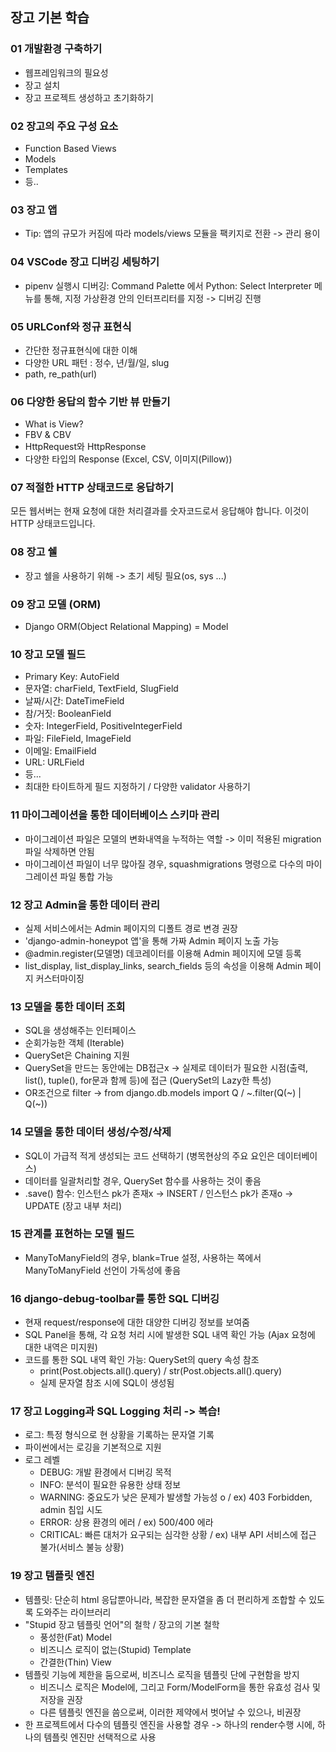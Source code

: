 ## 장고 기본 학습
### 01 개발환경 구축하기 
- 웹프레임워크의 필요성
- 장고 설치
- 장고 프로젝트 생성하고 초기화하기

### 02 장고의 주요 구성 요소 
- Function Based Views
- Models
- Templates
- 등..

### 03 장고 앱
- Tip: 앱의 규모가 커짐에 따라 models/views 모듈을 팩키지로 전환 -> 관리 용이

### 04 VSCode 장고 디버깅 세팅하기 
- pipenv 실행시 디버깅: Command Palette 에서 Python: Select Interpreter 메뉴를 통해, 지정 가상환경 안의 인터프리터를 지정 -> 디버깅 진행

### 05 URLConf와 정규 표현식
- 간단한 정규표현식에 대한 이해
- 다양한 URL 패턴 : 정수, 년/월/일, slug
- path, re_path(url)

### 06 다양한 응답의 함수 기반 뷰 만들기 
- What is View?
- FBV & CBV
- HttpRequest와 HttpResponse
- 다양한 타입의 Response (Excel, CSV, 이미지(Pillow))

### 07 적절한 HTTP 상태코드로 응답하기
모든 웹서버는 현재 요청에 대한 처리결과를 숫자코드로서 응답해야 합니다. 이것이 HTTP 상태코드입니다.

### 08 장고 쉘 
- 장고 쉘을 사용하기 위해 -> 초기 세팅 필요(os, sys ...)

### 09 장고 모델 (ORM) 
- Django ORM(Object Relational Mapping) = Model 

### 10 장고 모델 필드 
- Primary Key: AutoField
- 문자열: charField, TextField, SlugField
- 날짜/시간: DateTimeField
- 참/거짓: BooleanField
- 숫자: IntegerField, PositiveIntegerField
- 파일: FileField, ImageField
- 이메일: EmailField
- URL: URLField
- 등...
- 최대한 타이트하게 필드 지정하기 / 다양한 validator 사용하기

### 11 마이그레이션을 통한 데이터베이스 스키마 관리 
- 마이그레이션 파일은 모델의 변화내역을 누적하는 역할 -> 이미 적용된 migration 파일 삭제하면 안됨
- 마이그레이션 파일이 너무 많아질 경우, squashmigrations 명령으로 다수의 마이그레이션 파일 통합 가능

### 12 장고 Admin을 통한 데이터 관리 
- 실제 서비스에서는 Admin 페이지의 디폴트 경로 변경 권장
- 'django-admin-honeypot 앱'을 통해 가짜 Admin 페이지 노출 가능
- @admin.register(모델명) 데코레이터를 이용해 Admin 페이지에 모델 등록
- list_display, list_display_links, search_fields 등의 속성을 이용해 Admin 페이지 커스터마이징

### 13 모델을 통한 데이터 조회 
- SQL을 생성해주는 인터페이스
- 순회가능한 객체 (Iterable)
- QuerySet은 Chaining 지원
- QuerySet을 만드는 동안에는 DB접근x -> 실제로 데이터가 필요한 시점(출력, list(), tuple(), for문과 함께 등)에 접근 (QuerySet의 Lazy한 특성)
- OR조건으로 filter -> from django.db.models import Q / ~.filter(Q(~) | Q(~))

### 14 모델을 통한 데이터 생성/수정/삭제 
- SQL이 가급적 적게 생성되는 코드 선택하기 (병목현상의 주요 요인은 데이터베이스)
- 데이터를 일괄처리할 경우, QuerySet 함수를 사용하는 것이 좋음
- .save() 함수: 인스턴스 pk가 존재x -> INSERT / 인스턴스 pk가 존재o -> UPDATE (장고 내부 처리)

### 15 관계를 표현하는 모델 필드 
- ManyToManyField의 경우, blank=True 설정, 사용하는 쪽에서 ManyToManyField 선언이 가독성에 좋음 

### 16 django-debug-toolbar를 통한 SQL 디버깅
- 현재 request/response에 대한 대양한 디버깅 정보를 보여줌
- SQL Panel을 통해, 각 요청 처리 시에 발생한 SQL 내역 확인 가능 (Ajax 요청에 대한 내역은 미지원)
- 코드를 통한 SQL 내역 확인 가능: QuerySet의 query 속성 참조
  - print(Post.objects.all().query) / str(Post.objects.all().query)
  - 실제 문자열 참조 시에 SQL이 생성됨

### 17 장고 Logging과 SQL Logging 처리 -> 복습!
- 로그: 특정 형식으로 현 상황을 기록하는 문자열 기록
- 파이썬에서는 로깅을 기본적으로 지원
- 로그 레벨
  - DEBUG: 개발 환경에서 디버깅 목적
  - INFO: 분석이 필요한 유용한 상태 정보
  - WARNING: 중요도가 낮은 문제가 발생할 가능성 o / ex) 403 Forbidden, admin 침입 시도
  - ERROR: 상용 환경의 에러 / ex) 500/400 에라
  - CRITICAL: 빠른 대처가 요구되는 심각한 상황 / ex) 내부 API 서비스에 접근 불가(서비스 불능 상황)

### 19 장고 템플릿 엔진
- 템플릿: 단순히 html 응답뿐아니라, 복잡한 문자열을 좀 더 편리하게 조합할 수 있도록 도와주는 라이브러리
- "Stupid 장고 템플릿 언어"의 철학 / 장고의 기본 철학
  - 풍성한(Fat) Model
  - 비즈니스 로직이 없는(Stupid) Template
  - 간결한(Thin) View
- 템플릿 기능에 제한을 둠으로써, 비즈니스 로직을 템플릿 단에 구현함을 방지
  - 비즈니스 로직은 Model에, 그리고 Form/ModelForm을 통한 유효성 검사 및 저장을 권장
  - 다른 템플릿 엔진을 씀으로써, 이러한 제약에서 벗어날 수 있으나, 비권장
- 한 프로젝트에서 다수의 템플릿 엔진을 사용할 경우 -> 하나의 render수행 시에, 하나의 템플릿 엔진만 선택적으로 사용
